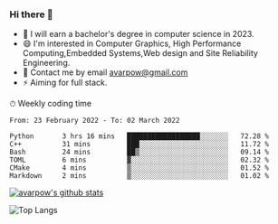 ### Hi there 👋
<!--I have been a GitHub member for [![Years Badge](https://badges.pufler.dev/years/avarpow)](https://badges.pufler.dev)-->
- 🌱 I will earn a bachelor's degree in computer science in 2023.
- 😄 I'm interested in Computer Graphics, High Performance Computing,Embedded Systems,Web design and Site Reliability Engineering.
- 💬 Contact me by email avarpow@gmail.com
- ⚡ Aiming for full stack.

<!--💻 Coding Activity Logging

[![Commits Badge](https://badges.pufler.dev/commits/weekly/avarpow)](https://badges.pufler.dev)-->

⏱ Weekly coding time
<!--START_SECTION:waka-->

```text
From: 23 February 2022 - To: 02 March 2022

Python       3 hrs 16 mins   ██████████████████░░░░░░░   72.28 %
C++          31 mins         ███░░░░░░░░░░░░░░░░░░░░░░   11.72 %
Bash         24 mins         ██▒░░░░░░░░░░░░░░░░░░░░░░   09.14 %
TOML         6 mins          ▓░░░░░░░░░░░░░░░░░░░░░░░░   02.32 %
CMake        4 mins          ▒░░░░░░░░░░░░░░░░░░░░░░░░   01.52 %
Markdown     2 mins          ▒░░░░░░░░░░░░░░░░░░░░░░░░   01.02 %
```

<!--END_SECTION:waka-->

[![avarpow's github stats](https://github-readme-stats.vercel.app/api?username=avarpow&count_private=true&show_icons=true&hide=issues&hide_border=true)](https://github.com/anuraghazra/github-readme-stats)

![Top Langs](https://github-readme-stats.vercel.app/api/top-langs/?username=avarpow&layout=compact&hide_border=true) 
<!--[![avarpow's wakatime stats](https://github-readme-stats.vercel.app/api/wakatime?username=avarpow)](https://github.com/anuraghazra/github-readme-stats)-->
